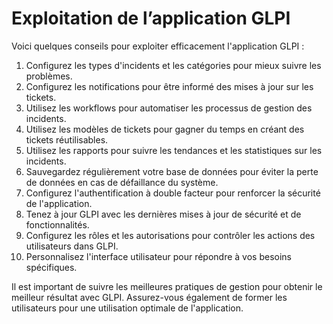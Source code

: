 # Exploitation de l’application GLPI

Voici quelques conseils pour exploiter efficacement l'application GLPI :

1. Configurez les types d'incidents et les catégories pour mieux suivre les problèmes.
2. Configurez les notifications pour être informé des mises à jour sur les tickets.
3. Utilisez les workflows pour automatiser les processus de gestion des incidents.
4. Utilisez les modèles de tickets pour gagner du temps en créant des tickets réutilisables.
5. Utilisez les rapports pour suivre les tendances et les statistiques sur les incidents.
6. Sauvegardez régulièrement votre base de données pour éviter la perte de données en cas de défaillance du système.
7. Configurez l'authentification à double facteur pour renforcer la sécurité de l'application.
8. Tenez à jour GLPI avec les dernières mises à jour de sécurité et de fonctionnalités.
9. Configurez les rôles et les autorisations pour contrôler les actions des utilisateurs dans GLPI.
10. Personnalisez l'interface utilisateur pour répondre à vos besoins spécifiques.

Il est important de suivre les meilleures pratiques de gestion pour obtenir le meilleur résultat avec GLPI. Assurez-vous également de former les utilisateurs pour une utilisation optimale de l'application.
